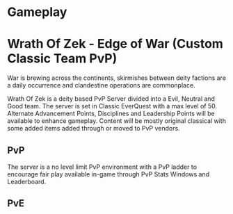 # Gameplay

# Wrath Of Zek - Edge of War (Custom Classic Team PvP)

War is brewing across the continents, skirmishes between deity factions are a daily occurrence and clandestine operations are commonplace. 

Wrath Of Zek is a deity based PvP Server divided into a Evil, Neutral and Good team. The server is set in Classic EverQuest with a max level of 50. Alternate Advancement Points, Disciplines and Leadership Points will be available to enhance gameplay. Content will be mostly original classical with some added items added through or moved to PvP vendors.  

## PvP

The server is a no level limit PvP environment with a PvP ladder to encourage fair play available in-game through PvP Stats Windows and Leaderboard.

## PvE 


